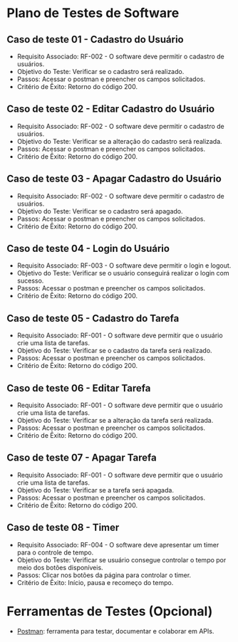 # Plano de Testes de Software

## Caso de teste 01 - Cadastro do Usuário

- Requisito Associado: RF-002 - O software deve permitir o cadastro de usuários.
- Objetivo do Teste: Verificar se o cadastro será realizado.
- Passos: Acessar o postman e preencher os campos solicitados.
- Critério de Êxito: Retorno do código 200.

## Caso de teste 02 - Editar Cadastro do Usuário

- Requisito Associado: RF-002 - O software deve permitir o cadastro de usuários.
- Objetivo do Teste: Verificar se a alteração do cadastro será realizada.
- Passos: Acessar o postman e preencher os campos solicitados.
- Critério de Êxito: Retorno do código 200.

## Caso de teste 03 - Apagar Cadastro do Usuário

- Requisito Associado: RF-002 - O software deve permitir o cadastro de usuários.
- Objetivo do Teste: Verificar se o cadastro será apagado.
- Passos: Acessar o postman e preencher os campos solicitados.
- Critério de Êxito: Retorno do código 200.

## Caso de teste 04 - Login do Usuário

- Requisito Associado: RF-003 - O software deve permitir o login e logout.
- Objetivo do Teste: Verificar se o usuário conseguirá realizar o login com sucesso.
- Passos: Acessar o postman e preencher os campos solicitados.
- Critério de Êxito: Retorno do código 200.

## Caso de teste 05 - Cadastro do Tarefa

- Requisito Associado: RF-001 - O software deve permitir que o usuário crie uma lista de tarefas.
- Objetivo do Teste: Verificar se o cadastro da tarefa será realizado.
- Passos: Acessar o postman e preencher os campos solicitados.
- Critério de Êxito: Retorno do código 200.

## Caso de teste 06 - Editar Tarefa

- Requisito Associado: RF-001 - O software deve permitir que o usuário crie uma lista de tarefas.
- Objetivo do Teste: Verificar se a alteração da tarefa será realizada.
- Passos: Acessar o postman e preencher os campos solicitados.
- Critério de Êxito: Retorno do código 200.

## Caso de teste 07 - Apagar Tarefa

- Requisito Associado: RF-001 - O software deve permitir que o usuário crie uma lista de tarefas.
- Objetivo do Teste: Verificar se a tarefa será apagada.
- Passos: Acessar o postman e preencher os campos solicitados.
- Critério de Êxito: Retorno do código 200.


## Caso de teste 08 - Timer

- Requisito Associado: RF-004 - O software deve apresentar um timer para o controle de tempo. 
- Objetivo do Teste: Verificar se usuário consegue controlar o tempo por meio dos botões disponíveis.
- Passos: Clicar nos botões da página para controlar o timer.
- Critério de Êxito: Início, pausa e recomeço do tempo. 
 
# Ferramentas de Testes (Opcional)

- [Postman](https://www.postman.com/): ferramenta para testar, documentar e colaborar em APIs.
